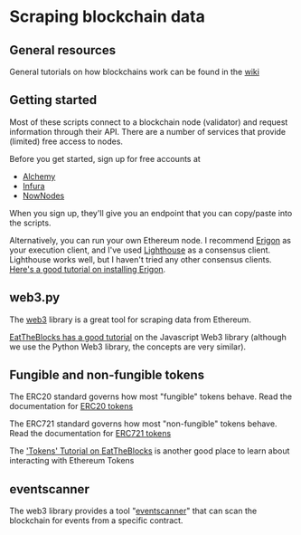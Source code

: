 # Scraping blockchain data

## General resources

General tutorials on how blockchains work can be found in the [wiki](../../wiki/)

## Getting started

Most of these scripts connect to a blockchain node (validator) and request information through their API.  There are a number of services that provide (limited) free access to nodes.

Before you get started, sign up for free accounts at 

* [Alchemy](https://www.alchemy.com/pricing)
* [Infura](https://infura.io)
* [NowNodes](https://nownodes.io/pricing)

When you sign up, they'll give you an endpoint that you can copy/paste into the scripts.

Alternatively, you can run your own Ethereum node.  I recommend [Erigon](https://github.com/ledgerwatch/erigon) as your execution client, and I've used [Lighthouse](https://github.com/sigp/lighthouse) as a consensus client.  Lighthouse works well, but I haven't tried any other consensus clients.
[Here's a good tutorial on installing Erigon](https://chasewright.com/getting-started-with-turbo-geth-on-ubuntu/).

## web3.py

The [web3](https://web3py.readthedocs.io/en/stable/) library is a great tool for scraping data from Ethereum.

[EatTheBlocks has a good tutorial](https://www.youtube.com/playlist?list=PLbbtODcOYIoFs0PDlTdxpEsZiyDR2q9aA) on the Javascript Web3 library (although we use the Python Web3 library, the concepts are very similar).  

## Fungible and non-fungible tokens

The ERC20 standard governs how most "fungible" tokens behave.  Read the documentation for [ERC20 tokens](https://ethereum.org/en/developers/docs/standards/tokens/erc-20/)

The ERC721 standard governs how most "non-fungible" tokens behave.  Read the documentation for [ERC721 tokens](https://ethereum.org/en/developers/docs/standards/tokens/erc-721/)

The ['Tokens' Tutorial on EatTheBlocks](https://www.youtube.com/playlist?list=PLbbtODcOYIoGOvl0KH57_nfvEKOYV6qdT) is another good place to learn about interacting with Ethereum Tokens

## eventscanner

The web3 library provides a tool "[eventscanner](https://web3py.readthedocs.io/en/stable/examples.html#advanced-token-fetch)" that can scan the blockchain for events from a specific contract.
